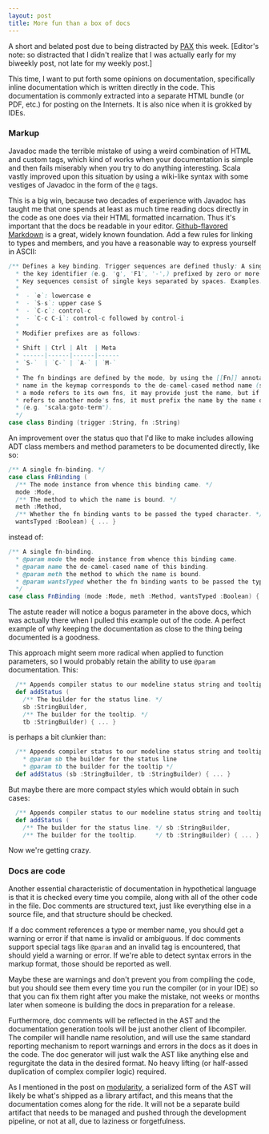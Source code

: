 ```yaml
---
layout: post
title: More fun than a box of docs
---
```


A short and belated post due to being distracted by [PAX] this week. [Editor's note: so distracted
that I didn't realize that I was actually early for my biweekly post, not late for my weekly post.]

This time, I want to put forth some opinions on documentation, specifically inline documentation
which is written directly in the code. This documentation is commonly extracted into a separate
HTML bundle (or PDF, etc.) for posting on the Internets. It is also nice when it is grokked by
IDEs.

### Markup

Javadoc made the terrible mistake of using a weird combination of HTML and custom tags, which kind
of works when your documentation is simple and then fails miserably when you try to do anything
interesting. Scala vastly improved upon this situation by using a wiki-like syntax with some
vestiges of Javadoc in the form of the `@` tags.

This is a big win, because two decades of experience with Javadoc has taught me that one spends at
least as much time reading docs directly in the code as one does via their HTML formatted
incarnation. Thus it's important that the docs be readable in your editor. [Github-flavored
Markdown] is a great, widely known foundation. Add a few rules for linking to types and members,
and you have a reasonable way to express yourself in ASCII:

```scala
/** Defines a key binding. Trigger sequences are defined thusly: A single key consists of
  * the key identifier (e.g. 'g', 'F1', '-',) prefixed by zero or more modifier keys.
  * Key sequences consist of single keys separated by spaces. Examples:
  *
  *  - `e`: lowercase e
  *  - `S-s`: upper case S
  *  - `C-c`: control-c
  *  - `C-c C-i`: control-c followed by control-i
  *
  * Modifier prefixes are as follows:
  *
  * Shift | Ctrl | Alt  | Meta
  * ------|------|------|------
  * `S-`  | `C-` | `A-` | `M-`
  *
  * The fn bindings are defined by the mode, by using the [[Fn]] annotation on methods. The
  * name in the keymap corresponds to the de-camel-cased method name (see [[Mode]] docs). When
  * a mode refers to its own fns, it may provide just the name, but if a mode (or a mode hook)
  * refers to another mode's fns, it must prefix the name by the name of the mode and a colon
  * (e.g. "scala:goto-term").
  */
case class Binding (trigger :String, fn :String)
```

An improvement over the status quo that I'd like to make includes allowing ADT class members and
method parameters to be documented directly, like so:

```scala
/** A single fn-binding. */
case class FnBinding (
  /** The mode instance from whence this binding came. */
  mode :Mode,
  /** The method to which the name is bound. */
  meth :Method,
  /** Whether the fn binding wants to be passed the typed character. */
  wantsTyped :Boolean) { ... }
```

instead of:

```scala
/** A single fn-binding.
  * @param mode the mode instance from whence this binding came.
  * @param name the de-camel-cased name of this binding.
  * @param meth the method to which the name is bound.
  * @param wantsTyped whether the fn binding wants to be passed the typed character.
  */
case class FnBinding (mode :Mode, meth :Method, wantsTyped :Boolean) { ... }
```

The astute reader will notice a bogus parameter in the above docs, which was actually there when I
pulled this example out of the code. A perfect example of why keeping the documentation as close to
the thing being documented is a goodness.

This approach might seem more radical when applied to function parameters, so I would probably
retain the ability to use `@param` documentation. This:

```scala
  /** Appends compiler status to our modeline status string and tooltip. */
  def addStatus (
    /** The builder for the status line. */
    sb :StringBuilder,
    /** The builder for the tooltip. */
    tb :StringBuilder) { ... }
```

is perhaps a bit clunkier than:

```scala
  /** Appends compiler status to our modeline status string and tooltip.
    * @param sb the builder for the status line
    * @param tb the builder for the tooltip */
  def addStatus (sb :StringBuilder, tb :StringBuilder) { ... }
```

But maybe there are more compact styles which would obtain in such cases:

```scala
  /** Appends compiler status to our modeline status string and tooltip. */
  def addStatus (
    /** The builder for the status line. */ sb :StringBuilder,
    /** The builder for the tooltip.     */ tb :StringBuilder) { ... }
```

Now we're getting crazy.

### Docs are code

Another essential characteristic of documentation in hypothetical language is that it is checked
every time you compile, along with all of the other code in the file. Doc comments are structured
text, just like everything else in a source file, and that structure should be checked.

If a doc comment references a type or member name, you should get a warning or error if that name
is invalid or ambiguous. If doc comments support special tags like `@param` and an invalid tag is
encountered, that should yield a warning or error. If we're able to detect syntax errors in the
markup format, those should be reported as well.

Maybe these are warnings and don't prevent you from compiling the code, but you should see them
every time you run the compiler (or in your IDE) so that you can fix them right after you make the
mistake, not weeks or months later when someone is building the docs in preparation for a release.

Furthermore, doc comments will be reflected in the AST and the documentation generation tools will
be just another client of libcompiler. The compiler will handle name resolution, and will use the
same standard reporting mechanism to report warnings and errors in the docs as it does in the code.
The doc generator will just walk the AST like anything else and regurgitate the data in the desired
format. No heavy lifting (or half-assed duplication of complex compiler logic) required.

As I mentioned in the post on [modularity], a serialized form of the AST will likely be what's
shipped as a library artifact, and this means that the documentation comes along for the ride. It
will not be a separate build artifact that needs to be managed and pushed through the development
pipeline, or not at all, due to laziness or forgetfulness.

[PAX]: http://prime.paxsite.com/
[Github-flavored markdown]: https://help.github.com/articles/github-flavored-markdown/
[modularity]: /bikeshed/2015/08/modularity/
